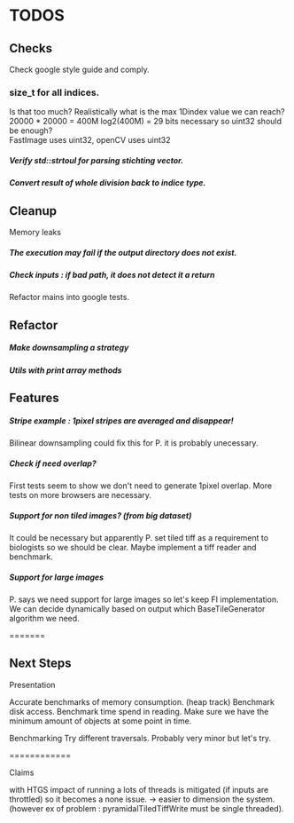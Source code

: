 # TODOS




## Checks

Check google style guide and comply.


### size_t for all indices.
Is that too much? Realistically what is the max 1Dindex value we can reach?
20000 * 20000 = 400M
log2(400M) = 29 bits necessary so uint32 should be enough?  
FastImage uses uint32, openCV uses uint32

##### Verify std::strtoul for parsing stichting vector.
##### Convert result of whole division back to indice type.

## Cleanup

Memory leaks

##### The execution may fail if the output directory does not exist.
##### Check inputs : if bad path, it does not detect it a return

Refactor mains into google tests.

## Refactor 

##### Make downsampling a strategy
##### Utils with print array methods

## Features

##### Stripe example : 1pixel stripes are averaged and disappear!
Bilinear downsampling could fix this for P. it is probably unecessary.

##### Check if need overlap? 
First tests seem to show we don't need to generate 1pixel overlap.
More tests on more browsers are necessary.

##### Support for non tiled images? (from big dataset)
It could be necessary but apparently P. set tiled tiff as a requirement to biologists
so we should be clear.
Maybe implement a tiff reader and benchmark.

##### Support for large images
P. says we need support for large images so let's keep FI implementation.
We can decide dynamically based on output which BaseTileGenerator algorithm we need. 

=======

## Next Steps


Presentation

Accurate benchmarks of memory consumption. (heap track)
Benchmark disk access.
Benchmark time spend in reading.
Make sure we have the minimum amount of objects at some point in time.


Benchmarking
Try different traversals. Probably very minor but let's try.

============

Claims

with HTGS impact of running a lots of threads is mitigated (if inputs are throttled) so it becomes a none issue.
-> easier to dimension the system. (however ex of problem : pyramidalTiledTiffWrite must be single threaded).



